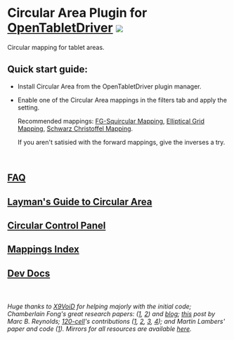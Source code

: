 # Circular Area Plugin for [OpenTabletDriver](https://github.com/OpenTabletDriver/OpenTabletDriver) [![](https://img.shields.io/github/downloads/Kuuuube/Circular_Area/total.svg)](https://github.com/Kuuuube/Circular_Area/releases/latest)

Circular mapping for tablet areas.

## Quick start guide:
- Install Circular Area from the OpenTabletDriver plugin manager.
- Enable one of the Circular Area mappings in the filters tab and apply the setting.

    Recommended mappings: [FG-Squircular Mapping](./wiki/mappings/fg_squircular_mapping.md#fg-squircular-mapping), [Elliptical Grid Mapping](./wiki/mappings/elliptical_grid_mapping.md#elliptical-grid-mapping), [Schwarz Christoffel Mapping](./wiki/mappings/schwarz_christoffel.md#schwarz-christoffel).

    If you aren't satisied with the forward mappings, give the inverses a try.


<br>

## [FAQ](./wiki/FAQ.md)

## [Layman's Guide to Circular Area](./wiki/layman_s_guide_to_circular_area.md)

## [Circular Control Panel](./wiki/circular_control_panel.md)

## [Mappings Index](./wiki/mappings_index.md)

## [Dev Docs](./wiki/dev_docs.md)

<br>

###### Huge thanks to [X9VoiD](https://github.com/X9VoiD) for helping majorly with the initial code; Chamberlain Fong's great research papers: \([1](https://arxiv.org/abs/1509.06344), [2](https://arxiv.org/abs/1709.07875)\) and [blog](https://squircular.blogspot.com/); [this](http://marc-b-reynolds.github.io/math/2017/01/08/SquareDisc.html) post by Marc B. Reynolds; [120-cell](https://github.com/120-cell)'s contributions \([1](https://www.desmos.com/calculator/t5vijabkfh), [2](https://www.desmos.com/calculator/phn1ohdtja), [3](https://www.desmos.com/calculator/vhu6dltqnu), [4](https://www.desmos.com/calculator/jlmsdmya87)\); and Martin Lambers' paper and code ([1](https://jcgt.org/published/0005/02/01/)). Mirrors for all resources are available [here](./resources/resources.md).
